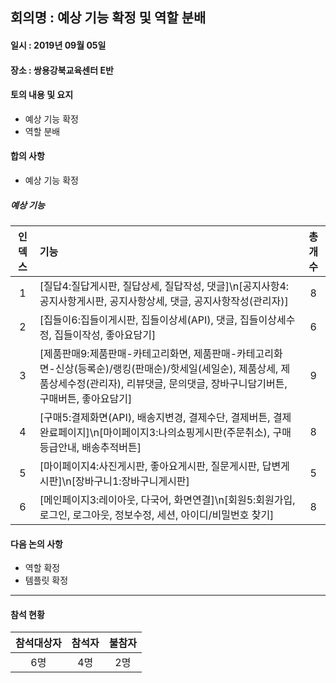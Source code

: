 ## 회의명 : 예상 기능 확정 및 역할 분배

#### 일시 : 2019년 09월 05일

#### 장소 : 쌍용강북교육센터 E반

#### 토의 내용 및 요지
   + 예상 기능 확정        
   + 역할 분배
   
#### 합의 사항
   + 예상 기능 확정
   
##### 예상 기능
| 인덱스 | 기능 | 총개수 |
|:--------:|:-----------------------------------------------------------------------------------------------------------------|:--------:|
| 1 | [질답4:질답게시판, 질답상세, 질답작성, 댓글]\n[공지사항4:공지사항게시판, 공지사항상세, 댓글, 공지사항작성(관리자)] | 8 |
| 2 | [집들이6:집들이게시판, 집들이상세(API), 댓글, 집들이상세수정, 집들이작성, 좋아요담기] | 6 |
| 3 | [제품판매9:제품판매-카테고리화면, 제품판매-카테고리화면-신상(등록순)/랭킹(판매순)/핫세일(세일순), 제품상세, 제품상세수정(관리자), 리뷰댓글, 문의댓글, 장바구니담기버튼, 구매버튼, 좋아요담기] | 9 |
| 4 | [구매5:결제화면(API), 배송지변경, 결제수단, 결제버튼, 결제완료페이지]\n[마이페이지3:나의쇼핑게시판(주문취소), 구매등급안내, 배송추적버튼] | 8 |
| 5 | [마이페이지4:사진게시판, 좋아요게시판, 질문게시판, 답변게시판]\n[장바구니1:장바구니게시판] | 5 |
| 6 | [메인페이지3:레이아웃, 다국어, 화면연결]\n[회원5:회원가입, 로그인, 로그아웃, 정보수정, 세션, 아이디/비밀번호 찾기] | 8 |
  

#### 다음 논의 사항
   + 역할 확정
   + 템플릿 확정

---
#### 참석 현황
| 참석대상자 | 참석자 | 불참자 |
|:--------:|:--------:|:--------:|
| 6명 | 4명 | 2명 |
